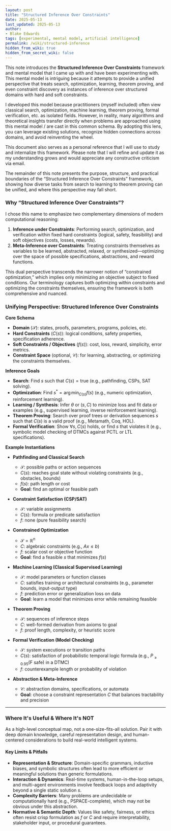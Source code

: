 ```yaml
---
layout: post
title: "Structured Inference Over Constraints"
date: 2025-05-13
last_updated: 2025-05-13
author:
- Blake Edwards
tags: [experimental, mental model, artificial intelligence]
permalink: /wiki/structured-inference
hidden_from_wiki: true
hidden_from_secret_wiki: false
---
```


This note introduces the **Structured Inference Over Constraints** framework and mental model that I came up with and have been experimenting with. This mental model is intriguing because it attempts to provide a unified perspective that treats search, optimization, learning, theorem proving, and even constraint discovery as instances of inference over structured domains with hard and soft constraints.

I developed this model because practitioners (myself included) often view classical search, optimization, machine learning, theorem proving, formal verification, etc. as isolated fields. However, in reality, many  algorithms and theoretical insights transfer directly when problems are approached using this mental model / are cast in this common schema. By adopting this lens, you can leverage existing solutions, recognize hidden connections across domains, and avoid reinventing the wheel.

This document also serves as a personal reference that I will use to study and internalize this framework. Please note that I will refine and update it as my understanding grows and would appreciate any constructive criticism via email.

The remainder of this note presents the purpose, structure, and practical boundaries of the “Structured Inference Over Constraints” framework, showing how diverse tasks from search to learning to theorem proving can be unified, and where this perspective may fall short.

### Why “Structured Inference Over Constraints”?

I chose this name to emphasize two complementary dimensions of modern computational reasoning:

1. **Inference under Constraints**: Performing search, optimization, and verification within fixed hard constraints (logical, safety, feasibility) and soft objectives (costs, losses, rewards).
2. **Meta-Inference over Constraints**: Treating constraints themselves as variables to be learned, abstracted, relaxed, or synthesized—optimizing over the space of possible specifications, abstractions, and reward functions.

This dual perspective transcends the narrower notion of “constrained optimization,” which implies only minimizing an objective subject to fixed conditions. Our terminology captures both optimizing within constraints and optimizing the constraints themselves, ensuring the framework is both comprehensive and nuanced.

### Unifying Perspective: Structured Inference Over Constraints

**Core Schema**
- **Domain** ($\mathcal{S}$): states, proofs, parameters, programs, policies, etc.
- **Hard Constraints** ($C(s)$): logical conditions, safety properties, specification adherence.
- **Soft Constraints / Objectives** ($f(s)$): cost, loss, reward, simplicity, error metrics.
- **Constraint Space** (optional, $\mathcal{C}$): for learning, abstracting, or optimizing the constraints themselves.

**Inference Goals**
- **Search**: Find $s$ such that $C(s) = \text{true}$ (e.g., pathfinding, CSPs, SAT solving).
- **Optimization**: Find $s^* = \arg\min_{C(s)} f(s)$ (e.g., numeric optimization, reinforcement learning).
- **Learning / Synthesis**: Infer $\theta$ or $(s, C)$ to minimize loss and fit data or examples (e.g., supervised learning, inverse reinforcement learning).
- **Theorem Proving**: Search over proof trees or derivation sequences $s$ such that $C(s)$ is a valid proof (e.g., Metamath, Coq, HOL).
- **Formal Verification**: Show $\forall s, C(s)$ holds, or find $s$ that violates it (e.g., symbolic model checking of DTMCs against PCTL or LTL specifications).

**Example Instantiations**
- **Pathfinding and Classical Search**
  - $\mathcal{S}$: possible paths or action sequences
  - $C(s)$: reaches goal state without violating constraints (e.g., obstacles, bounds)
  - $f(s)$: path length or cost
  - **Goal**: find an optimal or feasible path

- **Constraint Satisfaction (CSP/SAT)**
  - $\mathcal{S}$: variable assignments
  - $C(s)$: formula or predicate satisfaction
  - $f$: none (pure feasibility search)

- **Constrained Optimization**
  - $\mathcal{S} = \mathbb{R}^n$
  - $C$: algebraic constraints (e.g., $Ax \leq b$)
  - $f$: scalar cost or objective function
  - **Goal**: find a feasible $s$ that minimizes $f(s)$

- **Machine Learning (Classical Supervised Learning)**
  - $\mathcal{S}$: model parameters or function classes
  - $C$: satisfies training or architectural constraints (e.g., parameter bounds, input-output type)
  - $f$: prediction error or generalization loss on data
  - **Goal**: learn a model that minimizes error while remaining feasible

- **Theorem Proving**
  - $\mathcal{S}$: sequences of inference steps
  - $C$: well-formed derivation from axioms to goal
  - $f$: proof length, complexity, or heuristic score

- **Formal Verification (Model Checking)**
  - $\mathcal{S}$: system executions or transition paths
  - $C(s)$: satisfaction of probabilistic temporal logic formula (e.g., $P_{\geq 0.95}(\text{F } \text{safe})$ in a DTMC)
  - $f$: counterexample length or probability of violation

- **Abstraction & Meta-Inference**
  - $\mathcal{C}$: abstraction domains, specifications, or automata
  - **Goal**: choose a constraint representation $C$ that balances tractability and precision

---

### Where It's Useful & Where It's NOT

As a high-level conceptual map, not a one-size-fits-all solution. Pair it with deep domain knowledge, careful representation design, and human-centered considerations to build real-world intelligent systems.

#### Key Limits & Pitfalls

- **Representation & Structure**: Domain-specific grammars, inductive biases, and symbolic structures often lead to more efficient or meaningful solutions than generic formulations.
- **Interaction & Dynamics**: Real-time systems, human-in-the-loop setups, and multi-agent environments involve feedback loops and adaptivity beyond a single static solution $s$.
- **Complexity Barriers**: Many problems are undecidable or computationally hard (e.g., PSPACE-complete), which may not be obvious under this abstraction.
- **Normative & Semantic Depth**: Values like safety, fairness, or ethics often resist crisp formulation as $f$ or $C$ and require interpretability, stakeholder input, or procedural guarantees.


